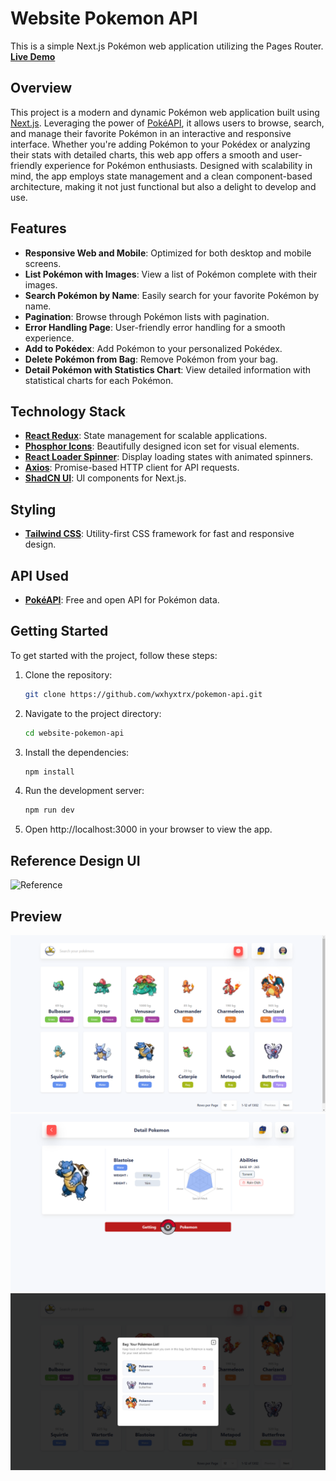 # Website Pokemon API

This is a simple Next.js Pokémon web application utilizing the Pages Router.
**[Live Demo](https://pokemon-phi-nine.vercel.app/)**

## Overview

This project is a modern and dynamic Pokémon web application built using [Next.js](https://nextjs.org/). Leveraging the power of [PokéAPI](https://pokeapi.co/), it allows users to browse, search, and manage their favorite Pokémon in an interactive and responsive interface. Whether you're adding Pokémon to your Pokédex or analyzing their stats with detailed charts, this web app offers a smooth and user-friendly experience for Pokémon enthusiasts. Designed with scalability in mind, the app employs state management and a clean component-based architecture, making it not just functional but also a delight to develop and use.

## Features

- **Responsive Web and Mobile**: Optimized for both desktop and mobile screens.
- **List Pokémon with Images**: View a list of Pokémon complete with their images.
- **Search Pokémon by Name**: Easily search for your favorite Pokémon by name.
- **Pagination**: Browse through Pokémon lists with pagination.
- **Error Handling Page**: User-friendly error handling for a smooth experience.
- **Add to Pokédex**: Add Pokémon to your personalized Pokédex.
- **Delete Pokémon from Bag**: Remove Pokémon from your bag.
- **Detail Pokémon with Statistics Chart**: View detailed information with statistical charts for each Pokémon.

## Technology Stack

- **[React Redux](https://redux.js.org/)**: State management for scalable applications.
- **[Phosphor Icons](https://phosphoricons.com/)**: Beautifully designed icon set for visual elements.
- **[React Loader Spinner](https://mhnpd.github.io/react-loader-spinner/)**: Display loading states with animated spinners.
- **[Axios](https://axios-http.com/)**: Promise-based HTTP client for API requests.
- **[ShadCN UI](https://shadcn.dev/)**: UI components for Next.js.

## Styling

- **[Tailwind CSS](https://tailwindcss.com/)**: Utility-first CSS framework for fast and responsive design.

## API Used

- **[PokéAPI](https://pokeapi.co/)**: Free and open API for Pokémon data.

## Getting Started

To get started with the project, follow these steps:

1. Clone the repository:
   ```bash
   git clone https://github.com/wxhyxtrx/pokemon-api.git
   ```
2. Navigate to the project directory:
   ```bash
   cd website-pokemon-api
   ```
3. Install the dependencies:
   ```bash
   npm install
   ```
4. Run the development server:
   ```bash
   npm run dev
   ```
5. Open http://localhost:3000 in your browser to view the app.

## Reference Design UI

![Reference](https://cdn.dribbble.com/users/1639927/screenshots/15128634/media/7ff8ed6811ef601888f737c84af2e7a7.gif)

## Preview

![Pokémon Preview](/public/preview/1.png)
![Pokémon Preview](/public/preview/2.png)
![Pokémon Preview](/public/preview/3.png)
